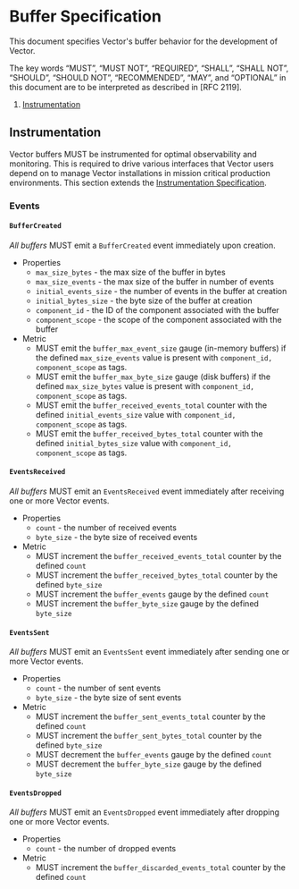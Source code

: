 # Buffer Specification

This document specifies Vector's buffer behavior for the development of Vector.

The key words “MUST”, “MUST NOT”, “REQUIRED”, “SHALL”, “SHALL NOT”, “SHOULD”,
“SHOULD NOT”, “RECOMMENDED”, “MAY”, and “OPTIONAL” in this document are to be
interpreted as described in [RFC 2119].

<!-- MarkdownTOC autolink="true" style="ordered" indent="   " -->

1. [Instrumentation](#instrumentation)

<!-- /MarkdownTOC -->

## Instrumentation

Vector buffers MUST be instrumented for optimal observability and monitoring. This is required to drive various interfaces that Vector users depend on to manage Vector installations in mission critical production environments. This section extends the [Instrumentation Specification].

### Events

#### `BufferCreated`

*All buffers* MUST emit a `BufferCreated` event immediately upon creation.

* Properties
  * `max_size_bytes` - the max size of the buffer in bytes
  * `max_size_events` - the max size of the buffer in number of events
  * `initial_events_size` - the number of events in the buffer at creation
  * `initial_bytes_size` - the byte size of the buffer at creation
  * `component_id` - the ID of the component associated with the buffer
  * `component_scope` - the scope of the component associated with the buffer
* Metric
  * MUST emit the `buffer_max_event_size` gauge (in-memory buffers) if the defined `max_size_events` value is present with `component_id, component_scope` as tags.
  * MUST emit the `buffer_max_byte_size` gauge (disk buffers) if the defined `max_size_bytes` value is present with `component_id, component_scope` as tags.
  * MUST emit the `buffer_received_events_total` counter with the defined `initial_events_size` value with `component_id, component_scope` as tags.
  * MUST emit the `buffer_received_bytes_total` counter with the defined `initial_bytes_size` value with `component_id, component_scope` as tags.

#### `EventsReceived`

*All buffers* MUST emit an `EventsReceived` event immediately after receiving one or more Vector events.

* Properties
  * `count` - the number of received events
  * `byte_size` - the byte size of received events
* Metric
  * MUST increment the `buffer_received_events_total` counter by the defined `count`
  * MUST increment the `buffer_received_bytes_total` counter by the defined `byte_size`
  * MUST increment the `buffer_events` gauge by the defined `count`
  * MUST increment the `buffer_byte_size` gauge by the defined `byte_size`

#### `EventsSent`

*All buffers* MUST emit an `EventsSent` event immediately after sending one or more Vector events.

* Properties
  * `count` - the number of sent events
  * `byte_size` - the byte size of sent events
* Metric
  * MUST increment the `buffer_sent_events_total` counter by the defined `count`
  * MUST increment the `buffer_sent_bytes_total` counter by the defined `byte_size`
  * MUST decrement the `buffer_events` gauge by the defined `count`
  * MUST decrement the `buffer_byte_size` gauge by the defined `byte_size`

#### `EventsDropped`

*All buffers* MUST emit an `EventsDropped` event immediately after dropping one or more Vector events.

* Properties
  * `count` - the number of dropped events
* Metric
  * MUST increment the `buffer_discarded_events_total` counter by the defined `count`

[Instrumentation Specification]: instrumentation.md
